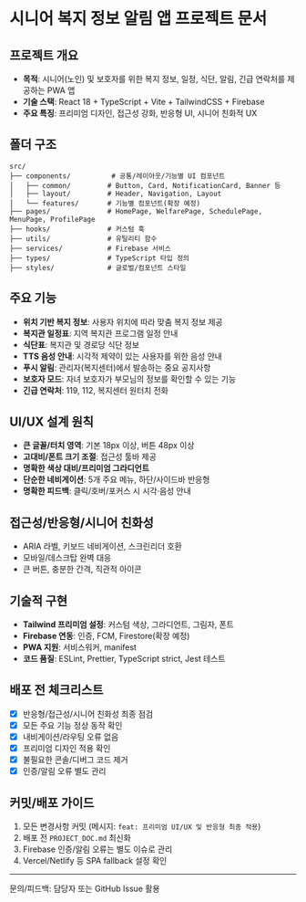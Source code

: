 # 시니어 복지 정보 알림 앱 프로젝트 문서

## 프로젝트 개요
- **목적**: 시니어(노인) 및 보호자를 위한 복지 정보, 일정, 식단, 알림, 긴급 연락처를 제공하는 PWA 앱
- **기술 스택**: React 18 + TypeScript + Vite + TailwindCSS + Firebase
- **주요 특징**: 프리미엄 디자인, 접근성 강화, 반응형 UI, 시니어 친화적 UX

## 폴더 구조
```
src/
├── components/          # 공통/레이아웃/기능별 UI 컴포넌트
│   ├── common/         # Button, Card, NotificationCard, Banner 등
│   ├── layout/         # Header, Navigation, Layout
│   └── features/       # 기능별 컴포넌트(확장 예정)
├── pages/              # HomePage, WelfarePage, SchedulePage, MenuPage, ProfilePage
├── hooks/              # 커스텀 훅
├── utils/              # 유틸리티 함수
├── services/           # Firebase 서비스
├── types/              # TypeScript 타입 정의
├── styles/             # 글로벌/컴포넌트 스타일
```

## 주요 기능
- **위치 기반 복지 정보**: 사용자 위치에 따라 맞춤 복지 정보 제공
- **복지관 일정표**: 지역 복지관 프로그램 일정 안내
- **식단표**: 복지관 및 경로당 식단 정보
- **TTS 음성 안내**: 시각적 제약이 있는 사용자를 위한 음성 안내
- **푸시 알림**: 관리자(복지센터)에서 발송하는 중요 공지사항
- **보호자 모드**: 자녀 보호자가 부모님의 정보를 확인할 수 있는 기능
- **긴급 연락처**: 119, 112, 복지센터 원터치 전화

## UI/UX 설계 원칙
- **큰 글꼴/터치 영역**: 기본 18px 이상, 버튼 48px 이상
- **고대비/폰트 크기 조절**: 접근성 툴바 제공
- **명확한 색상 대비/프리미엄 그라디언트**
- **단순한 네비게이션**: 5개 주요 메뉴, 하단/사이드바 반응형
- **명확한 피드백**: 클릭/호버/포커스 시 시각·음성 안내

## 접근성/반응형/시니어 친화성
- ARIA 라벨, 키보드 네비게이션, 스크린리더 호환
- 모바일/데스크탑 완벽 대응
- 큰 버튼, 충분한 간격, 직관적 아이콘

## 기술적 구현
- **Tailwind 프리미엄 설정**: 커스텀 색상, 그라디언트, 그림자, 폰트
- **Firebase 연동**: 인증, FCM, Firestore(확장 예정)
- **PWA 지원**: 서비스워커, manifest
- **코드 품질**: ESLint, Prettier, TypeScript strict, Jest 테스트

## 배포 전 체크리스트
- [x] 반응형/접근성/시니어 친화성 최종 점검
- [x] 모든 주요 기능 정상 동작 확인
- [x] 내비게이션/라우팅 오류 없음
- [x] 프리미엄 디자인 적용 확인
- [x] 불필요한 콘솔/디버그 코드 제거
- [x] 인증/알림 오류 별도 관리

## 커밋/배포 가이드
1. 모든 변경사항 커밋 (메시지: `feat: 프리미엄 UI/UX 및 반응형 최종 적용`)
2. 배포 전 `PROJECT_DOC.md` 최신화
3. Firebase 인증/알림 오류는 별도 이슈로 관리
4. Vercel/Netlify 등 SPA fallback 설정 확인

---
문의/피드백: 담당자 또는 GitHub Issue 활용
